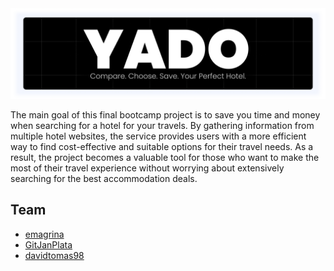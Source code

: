 <img alt="Header" src="./profile/.img/header.png">

The main goal of this final bootcamp project is to save you time and money when searching for a hotel for your travels. By gathering information from multiple hotel websites, the service provides users with a more efficient way to find cost-effective and suitable options for their travel needs. As a result, the project becomes a valuable tool for those who want to make the most of their travel experience without worrying about extensively searching for the best accommodation deals.

## Team
- [emagrina](https://github.com/emagrina)
- [GitJanPlata](https://github.com/GitJanPlata)
- [davidtomas98](https://github.com/davidtomas98)
